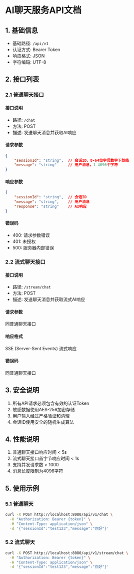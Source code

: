 # AI聊天服务API文档

## 1. 基础信息

- 基础路径: `/api/v1`
- 认证方式: Bearer Token
- 响应格式: JSON
- 字符编码: UTF-8

## 2. 接口列表

### 2.1 普通聊天接口

#### 接口说明
- 路径: `/chat`
- 方法: POST
- 描述: 发送聊天消息并获取AI响应

#### 请求参数
```json
{
    "sessionId": "string",  // 会话ID，8-64位字母数字下划线
    "message": "string"     // 用户消息，1-4096个字符
}
```

#### 响应参数
```json
{
    "sessionId": "string",  // 会话ID
    "message": "string",    // 用户消息
    "response": "string"    // AI响应
}
```

#### 错误码
- 400: 请求参数错误
- 401: 未授权
- 500: 服务器内部错误

### 2.2 流式聊天接口

#### 接口说明
- 路径: `/stream/chat`
- 方法: POST
- 描述: 发送聊天消息并获取流式AI响应

#### 请求参数
同普通聊天接口

#### 响应格式
SSE (Server-Sent Events) 流式响应

#### 错误码
同普通聊天接口

## 3. 安全说明

1. 所有API请求必须包含有效的认证Token
2. 敏感数据使用AES-256加密存储
3. 用户输入经过严格验证和清理
4. 会话ID使用安全的随机生成算法

## 4. 性能说明

1. 普通聊天接口响应时间 < 5s
2. 流式聊天接口首字节响应时间 < 1s
3. 支持并发请求数 > 1000
4. 消息长度限制为4096字符

## 5. 使用示例

### 5.1 普通聊天
```bash
curl -X POST http://localhost:8080/api/v1/chat \
  -H "Authorization: Bearer {token}" \
  -H "Content-Type: application/json" \
  -d '{"sessionId":"test123","message":"你好"}'
```

### 5.2 流式聊天
```bash
curl -X POST http://localhost:8080/api/v1/stream/chat \
  -H "Authorization: Bearer {token}" \
  -H "Content-Type: application/json" \
  -d '{"sessionId":"test123","message":"你好"}'
``` 